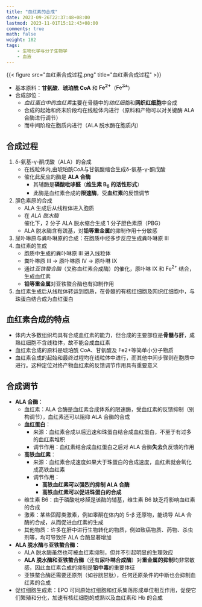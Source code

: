```yaml
---
title: "血红素的合成"
date: 2023-09-26T22:37:48+08:00
lastmod: 2023-11-01T15:12:43+08:00
comments: true
math: false
weight: 182
tags:
    - 生物化学与分子生物学
    - 血液
---
```


{{< figure src="血红素合成过程.png" title="血红素合成过程" >}}

- 基本原料：**甘氨酸**、**琥珀酰 CoA** 和 **Fe<sup>2+</sup>**（~~Fe<sup>3+</sup>~~）
- 合成部位：
    - *血红蛋白中的血红素*主要在骨髓中的*幼红细胞*和**网织红细胞**中合成
    - 合成的起始和终末阶段均在线粒体内进行（原料和产物可以对关键酶 ALA 合酶进行调节）
    - 而中间阶段在胞质内进行（ALA 脱水酶在胞质内）

<!--more-->

## 合成过程

1. δ-氨基-γ-酮戊酸（ALA）的合成
    - 在线粒体内,由琥珀酰CoA与甘氨酸缩合生成δ-氨基-γ-酮戊酸
    - 催化此反应的酶是 **ALA 合酶**
        - 其辅酶是**磷酸吡哆醛**（**维生素 B<sub>6</sub> 的活性形式**）
        - 此酶是血红素合成的**限速酶**，受**血红素**的反馈调节
2. 胆色素原的合成
    - ALA 生成后从线粒体进入胞质
    - 在 *ALA 脱水酶*催化下，2 分子 ALA 脱水缩合生成 1 分子胆色素原（PBG）
    - ALA 脱水酶含有巯基，对**铅等重金属**的抑制作用十分敏感
3. 尿卟啉原与粪卟啉原的合成：在胞质中经多步反应生成粪卟啉原 Ⅲ
4. 血红素的生成
    - 胞质中生成的粪卟啉原 Ⅲ 进入线粒体
    - 粪卟啉原 Ⅲ → 原卟啉原 Ⅳ → 原卟啉 Ⅸ
    - 通过*亚铁螯合酶*（又称血红素合成酶）的催化，原卟啉 Ⅸ 和 Fe<sup>2+</sup> 结合，生成血红素
    - **铅等重金属**对亚铁螯合酶也有抑制作用
5. 血红素生成后从线粒体转运到胞质，在骨髓的有核红细胞及网织红细胞中，与珠蛋白结合成为血红蛋白

## 血红素合成的特点

- 体内大多数组织均具有合成血红素的能力，但合成的主要部位是**骨髓与肝**，成熟红细胞不含线粒体，故不能合成血红素
- 血红素合成的原料是琥珀酰 CoA、甘氨酸及 Fe2+等简单小分子物质
- 血红素合成的起始和最终过程均在线粒体中进行，而其他中间步骤则在胞质中进行。这种定位对终产物血红素的反馈调节作用具有重要意义

## 合成调节

- **ALA 合酶**：
    - 血红素：ALA 合酶是血红素合成体系的限速酶，受血红素的反馈抑制（别构调节），血红素还可以阻抑 ALA 合酶的合成
    - **血红蛋白**：
        - 来源：血红素合成以后迅速和珠蛋白结合成血红蛋白，不至于有过多的血红素堆积
        - 调节作用：血红素结合成血红蛋白之后对 ALA 合酶**失去**负反馈的作用
    - **高铁血红素**：
        - 来源：血红素合成速度如果大于珠蛋白的合成速度，血红素就会氧化成高铁血红素
        - 调节作用：
            - **高铁血红素可以强烈的抑制 ALA 合酶**
            - **高铁血红素可以促进珠蛋白的合成**
    - 维生素 B6：由于磷酸吡哆醛是该酶的辅基，维生素 B6 缺乏将影响血红素的合成
    - 激素：某些固醇类激素，例如睾酮在体内的 5-β 还原物，能诱导 ALA 合酶的合成，从而促进血红素的生成
    - 其他物质：许多在肝中进行生物转化的物质，例如致癌物质、药物、杀虫剂等，均可导致肝 ALA 合酶显著增加
- **ALA 脱水酶**与**亚铁螯合酶**：
    - ALA 脱水酶虽然也可被血红素抑制，但并不引起明显的生理效应
    - **ALA 脱水酶和亚铁螯合酶**（还有**尿卟啉合成酶**）对**重金属的抑制**均非常敏感，因此血红素合成的抑制是**铅中毒**的重要体征
    - 亚铁螯合酶还需要还原剂（如谷胱甘肽），任何还原条件的中断也会抑制血红素的合成
- 促红细胞生成素：EPO 可同原始红细胞和红系集落形成单位相互作用，促使它们繁殖和分化，加速有核红细胞的成熟以及血红素和 Hb 的合成

